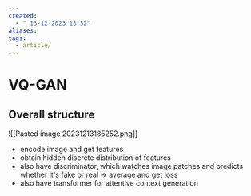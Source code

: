 ```yaml
---
created:
  - " 13-12-2023 18:52"
aliases: 
tags:
  - article/
---
```


# VQ-GAN

## Overall structure

![[Pasted image 20231213185252.png]]

- encode image and get features
- obtain hidden discrete distribution of features
- also have discriminator, which watches image patches and predicts whether it's fake or real $\to$ average and get loss
- also have transformer for attentive context generation